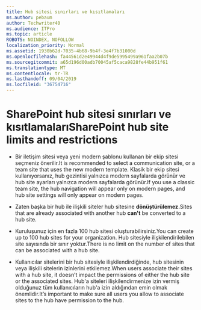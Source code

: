 ```yaml
---
title: Hub sitesi sınırları ve kısıtlamaları
ms.author: pebaum
author: Techwriter40
ms.audience: ITPro
ms.topic: article
ROBOTS: NOINDEX, NOFOLLOW
localization_priority: Normal
ms.assetid: 1930b62d-7035-4b68-9b4f-3e4f7b31000d
ms.openlocfilehash: fa44561d2e49944d4f9de5995499a961faa2b07b
ms.sourcegitcommit: a65d196d00adb70045af5caca9828fe44b951f61
ms.translationtype: MT
ms.contentlocale: tr-TR
ms.lasthandoff: 09/04/2019
ms.locfileid: "36754716"
---
```

# <a name="sharepoint-hub-site-limits-and-restrictions"></a><span data-ttu-id="0ce9b-102">SharePoint hub sitesi sınırları ve kısıtlamaları</span><span class="sxs-lookup"><span data-stu-id="0ce9b-102">SharePoint hub site limits and restrictions</span></span>

- <span data-ttu-id="0ce9b-103">Bir iletişim sitesi veya yeni modern şablonu kullanan bir ekip sitesi seçmeniz önerilir.</span><span class="sxs-lookup"><span data-stu-id="0ce9b-103">It is recommended to select a communication site, or a team site that uses the new modern template.</span></span> <span data-ttu-id="0ce9b-104">Klasik bir ekip sitesi kullanıyorsanız, hub gezintisi yalnızca modern sayfalarda görünür ve hub site ayarları yalnızca modern sayfalarda görünür.</span><span class="sxs-lookup"><span data-stu-id="0ce9b-104">If you use a classic team site, the hub navigation will appear only on modern pages, and hub site settings will only appear on modern pages.</span></span>

- <span data-ttu-id="0ce9b-105">Zaten başka bir hub ile ilişkili siteler hub sitesine **dönüştürülemez.**</span><span class="sxs-lookup"><span data-stu-id="0ce9b-105">Sites that are already associated with another hub **can't** be converted to a hub site.</span></span>

- <span data-ttu-id="0ce9b-106">Kuruluşunuz için en fazla 100 hub sitesi oluşturabilirsiniz.</span><span class="sxs-lookup"><span data-stu-id="0ce9b-106">You can create up to 100 hub sites for your organization.</span></span> <span data-ttu-id="0ce9b-107">Hub sitesiyle ilişkilendirilebilen site sayısında bir sınır yoktur.</span><span class="sxs-lookup"><span data-stu-id="0ce9b-107">There is no limit on the number of sites that can be associated with a hub site.</span></span>

- <span data-ttu-id="0ce9b-108">Kullanıcılar sitelerini bir hub sitesiyle ilişkilendirdiğinde, hub sitesinin veya ilişkili sitelerin izinlerini etkilemez.</span><span class="sxs-lookup"><span data-stu-id="0ce9b-108">When users associate their sites with a hub site, it doesn’t impact the permissions of either the hub site or the associated sites.</span></span> <span data-ttu-id="0ce9b-109">Hub'a siteleri ilişkilendirmenize izin vermiş olduğunuz tüm kullanıcıların hub'a izin aldığından emin olmak önemlidir.</span><span class="sxs-lookup"><span data-stu-id="0ce9b-109">It’s important to make sure all users you allow to associate sites to the hub have permission to the hub.</span></span>

